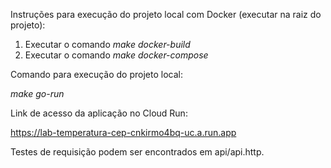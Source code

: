 Instruções para execução do projeto local com Docker (executar na raiz do projeto):

1. Executar o comando _make docker-build_
2. Executar o comando _make docker-compose_

Comando para execução do projeto local:

_make go-run_

Link de acesso da aplicação no Cloud Run:

https://lab-temperatura-cep-cnkirmo4bq-uc.a.run.app


Testes de requisição podem ser encontrados em api/api.http.